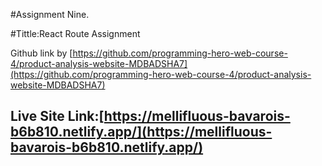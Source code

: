 #Assignment Nine.

#Tittle:React Route Assignment

Github link by [https://github.com/programming-hero-web-course-4/product-analysis-website-MDBADSHA7](https://github.com/programming-hero-web-course-4/product-analysis-website-MDBADSHA7)

## Live Site Link:[https://mellifluous-bavarois-b6b810.netlify.app/](https://mellifluous-bavarois-b6b810.netlify.app/)
